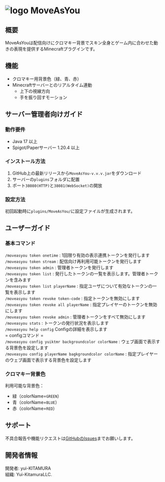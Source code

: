 # ![logo](https://github.com/user-attachments/assets/9459806d-73ae-40b8-b71f-88d23611deab) MoveAsYou

## 概要
MoveAsYouは配信向けにクロマキー背景でスキン全身とゲーム内に合わせた動きの表現を提供するMinecraftプラグインです。

## 機能
- クロマキー用背景色（緑、青、赤）
- Minecraftサーバーとのリアルタイム連動
  - 上下の視線方向
  - 手を振り回すモーション

## サーバー管理者向けガイド
### 動作要件
- Java 17 以上
- Spigot/Paperサーバー 1.20.4 以上

### インストール方法
1. GitHub上の最新リリースから`MoveAsYou-v.v.v.jar`をダウンロード
2. サーバーの`plugins`フォルダに配置
3. ポート`38080(HTTP)`と`38081(WebSocket)`の開放

### 設定方法
初回起動時に`plugins/MoveAsYou/`に設定ファイルが生成されます。  

## ユーザーガイド
### 基本コマンド
`/moveasyou token onetime` : 1回限り有効の表示連携トークンを発行します  
`/moveasyou token stream` : 配信向け再利用可能トークンを発行します  
`/moveasyou token admin` : 管理者トークンを発行します  
`/moveasyou token list` : 発行したトークンの一覧を表示します。管理者トークンを含みます  
`/moveasyou token list playerName` : 指定ユーザについて有効なトークンの一覧を表示します  
`/moveasyou token revoke token-code` : 指定トークンを無効にします  
`/moveasyou token revoke all playerName` : 指定プレイヤーのトークンを無効にします  
`/moveasyou token revoke admin` : 管理者トークンをすべて無効にします  
`/moveasyou stats` : トークンの発行状況を表示します  
`/moveasyou help config` Configの詳細を表示します  
= configコマンド =  
`/moveasyou config yuiktmr backgroundcolor colorName` : ウェブ画面で表示する背景色を設定します  
`/moveasyou config playerName bagkgroundcolor colorName` : 指定プレイヤーのウェブ画面で表示する背景色を設定します

### クロマキー背景色
利用可能な背景色：
- 緑（colorName=`GREEN`）
- 青（colorName=`BLUE`）
- 赤（colorName=`RED`）

## サポート
不具合報告や機能リクエストは[GitHubのIssues](https://github.com/yui-Kitamura/MoveAsYou/issues)までお願いします。

## 開発者情報
開発者: yui-KITAMURA  
組織: Yui-KitamuraLLC.
